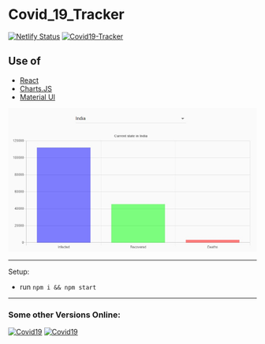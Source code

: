 # Covid_19_Tracker

[![Netlify Status](https://api.netlify.com/api/v1/badges/95424813-6d63-4df0-8732-3fd8a27d19ff/deploy-status)](https://app.netlify.com/sites/19covid-tracker/deploys)   [![Covid19-Tracker](https://img.shields.io/badge/Click%20-here%20to%20see%20live-yellowgreen)](https://19covid-tracker.netlify.app/)

## Use of 
- [React](https://reactjs.org/)
- [Charts.JS](https://www.chartjs.org/)
- [Material UI](http://material-ui.com/)

![Covid_19](https://github.com/Vranjan7077/Covid_19_Tracker/blob/master/covid_19_india.jpg?raw=true)


-------------------------------------------------------------------------------------------------------------------------------

Setup:
- run ```npm i && npm start```

-------------------------------------------------------------------------------------------------------------------------------

### Some other Versions Online: 

[![Covid19](https://img.shields.io/badge/Click-1-orange)](https://covid19-tracker.netlify.app/)    [![Covid19](https://img.shields.io/badge/Click%20-2-lightgrey)](https://covid-19-tracker.netlify.app/)







